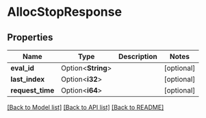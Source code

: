 # AllocStopResponse

## Properties

Name | Type | Description | Notes
------------ | ------------- | ------------- | -------------
**eval_id** | Option<**String**> |  | [optional]
**last_index** | Option<**i32**> |  | [optional]
**request_time** | Option<**i64**> |  | [optional]

[[Back to Model list]](../README.md#documentation-for-models) [[Back to API list]](../README.md#documentation-for-api-endpoints) [[Back to README]](../README.md)


